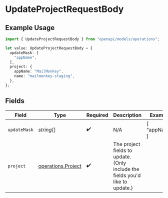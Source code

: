 # UpdateProjectRequestBody

## Example Usage

```typescript
import { UpdateProjectRequestBody } from "openapi/models/operations";

let value: UpdateProjectRequestBody = {
  updateMask: [
    "appName",
  ],
  project: {
    appName: "MailMonkey",
    name: "mailmonkey-staging",
  },
};
```

## Fields

| Field                                                                         | Type                                                                          | Required                                                                      | Description                                                                   | Example                                                                       |
| ----------------------------------------------------------------------------- | ----------------------------------------------------------------------------- | ----------------------------------------------------------------------------- | ----------------------------------------------------------------------------- | ----------------------------------------------------------------------------- |
| `updateMask`                                                                  | *string*[]                                                                    | :heavy_check_mark:                                                            | N/A                                                                           | [<br/>"appName"<br/>]                                                         |
| `project`                                                                     | [operations.Project](../../models/operations/project.md)                      | :heavy_check_mark:                                                            | The project fields to update. (Only include the fields you'd like to update.) |                                                                               |